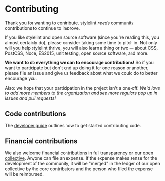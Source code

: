 # Contributing

Thank you for wanting to contribute. stylelint *needs* community contributions to continue to improve.

If you like stylelint and open source software (since you're reading this, you almost certainly do), please consider taking some time to pitch in. Not only will you help stylelint thrive, you will also learn a thing or two — about CSS, PostCSS, Node, ES2015, unit testing, open source software, and more.

**We want to do everything we can to encourage contributions!** So if you want to participate but don't end up doing it for one reason or another, please file an issue and give us feedback about what we could do to better encourage you.

Also: we hope that your participation in the project isn't a one-off. *We'd love to add more members to the organization and see more regulars pop up in issues and pull requests!*

## Code contributions

The [developer guide](docs/developer-guide.md) outlines how to get started contributing code.

## Financial contributions

We also welcome financial contributions in full transparency on our [open collective](https://opencollective.com/stylelint).
Anyone can file an expense. If the expense makes sense for the development of the community, it will be "merged" in the ledger of our open collective by the core contributors and the person who filed the expense will be reimbursed.
